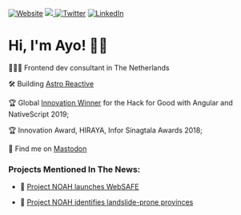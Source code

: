 <!--
**ayoayco/ayoayco** is a ✨ _special_ ✨ repository because its `README.md` (this file) appears on your GitHub profile.

Here are some ideas to get you started:

- 🔭 I’m currently working on ...
- 🌱 I’m currently learning ...
- 👯 I’m looking to collaborate on ...
- 🤔 I’m looking for help with ...
- 💬 Ask me about ...
- 📫 How to reach me: ...
- 😄 Pronouns: ...
- ⚡ Fun fact: ...

[![MNSWPR](https://img.shields.io/badge/Play-Minesweeper-ff8a00.svg)](https://mnswpr.com)
[![Music](https://img.shields.io/badge/Listen-Sound%20Cloud-f50.svg)](https://soundcloud.com/ayoayco)

🌱 Works on high-impact projects utilizing web technologies, IoT, data viz/insights, remote sensing, & GIS 
🔥 Passions are sustainability, food security, & disaster mitigation and management
👯 Finds it fun collaborating/maintaining opensource projects

-->

[![Website](https://img.shields.io/badge/Website-ayco.io-002FB3.svg)](https://ayco.io)
<a rel="me" href="https://fosstodon.org/@ayo">
    <img src="https://img.shields.io/badge/Fediverse-@ayo@fosstodon.org-purple.svg?logo=Mastodon" />
</a> 
[![Twitter](https://img.shields.io/badge/Twitter-@ayoayco-00acee.svg?logo=twitter)](https://twitter.com/ayoayco)
[![LinkedIn](https://img.shields.io/badge/LinkedIn-ayoayco-0072b1.svg?logo=linkedin)](https://www.linkedin.com/in/ayoayco/)

# Hi, I'm Ayo! 🙋‍♂️

🕵🏻‍♂️ Frontend dev consultant in The Netherlands

🛠 Building [Astro Reactive](https://astro-reactive.dev)


🏆 Global [Innovation Winner](https://blog.angular.io/hack-for-good-6b500f1946a3#36f0) for the Hack for Good with Angular and NativeScript 2019;

🏆 Innovation Award, HIRAYA, Infor Sinagtala Awards 2018;

🎉 Find me on <a rel="me" href="https://fosstodon.org/@ayo">Mastodon</a>

### Projects Mentioned In The News:

- 📰 [Project NOAH launches WebSAFE](https://news.abs-cbn.com/nation/12/11/15/project-noah-launches-websafe)

- 📰 [Project NOAH identifies landslide-prone provinces](https://www.youtube.com/watch?v=LKrV6vtGZEA&ab_channel=ABS-CBNNews)



<!--

| <a href="https://github.com/ayoayco/"><img align="center" src="https://github-readme-stats.vercel.app/api?username=ayoayco&show_icons=true&include_all_commits=true&theme=buefy&hide_border=true" alt="Ayo Ayco's github stats" /></a> | <a href="https://github.com/ayoayco"><img align="center" src="https://github-readme-stats.vercel.app/api/top-langs/?username=ayoayco&layout=compact&theme=buefy&hide_border=true" /></a> |
| ------------- | ------------- |

>  He has contributed software development expertise to UPLB, DOST, Infor, and various government-funded projects such as University of the Philippines’ National Operational Assessment of Hazards and Ateneo’s Cloud-Based Intelligent Total Analysis System.
>
> He is a passionate learner and is quite fond of explaining how things work.
> 
> Now he works on ERP software created for the Cloud.

[![COVER](assets/cover-with-action.png)](https://ayco.io)
-->
